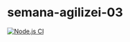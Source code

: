 # semana-agilizei-03

[![Node.js CI](https://github.com/adsguilherme/semana-agilizei-03/actions/workflows/node.js.yml/badge.svg?branch=main)](https://github.com/adsguilherme/semana-agilizei-03/actions/workflows/node.js.yml)
